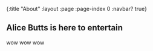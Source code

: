 {:title "About"
 :layout :page
 :page-index 0
 :navbar? true}

## Alice Butts is here to entertain

wow wow wow

